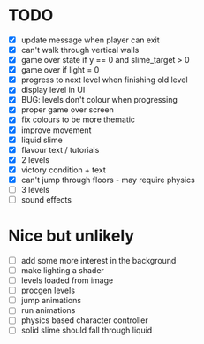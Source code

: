 # TODO

- [x] update message when player can exit
- [x] can't walk through vertical walls
- [x] game over state if y == 0 and slime_target > 0
- [x] game over if light = 0
- [x] progress to next level when finishing old level
- [x] display level in UI
- [x] BUG: levels don't colour when progressing
- [x] proper game over screen
- [x] fix colours to be more thematic
- [x] improve movement
- [x] liquid slime
- [x] flavour text / tutorials
- [x] 2 levels
- [x] victory condition + text
- [x] can't jump through floors - may require physics
- [ ] 3 levels
- [ ] sound effects

# Nice but unlikely 

- [ ] add some more interest in the background
- [ ] make lighting a shader
- [ ] levels loaded from image
- [ ] procgen levels
- [ ] jump animations
- [ ] run animations
- [ ] physics based character controller
- [ ] solid slime should fall through liquid